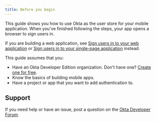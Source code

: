 ```yaml
---
title: Before you begin
---
```

This guide shows you how to use Okta as the user store for your mobile application. When you've finished following the steps, your app opens a browser to sign users in.

If you are building a web application, see [Sign users in to your web application](/docs/guides/sign-into-web-app/) or [Sign users in to your single-page application](/docs/guides/sign-into-spa/) instead.

This guide assumes that you:

* Have an Okta Developer Edition organization. Don't have one? [Create one for free](https://developer.okta.com/signup).
* Know the basics of building mobile apps.
* Have a project or app that you want to add authentication to.

<StackSnippet snippet="sample"/>

## Support

If you need help or have an issue, post a question on the [Okta Developer Forum](https://devforum.okta.com).

<NextSectionLink/>
